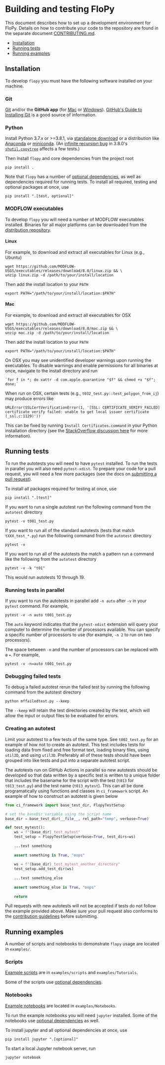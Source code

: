 # Building and testing FloPy

This document describes how to set up a development environment for FloPy. Details on how to contribute your code to the repository are found in the separate document [CONTRIBUTING.md](CONTRIBUTING.md).

- [Installation](#installation)
- [Running tests](#running-tests)
- [Running examples](#running-examples)

## Installation

To develop `flopy` you must have the following software installed on your machine.

### Git

[Git](https://git-scm.com) and/or the **GitHub app** (for [Mac](https://mac.github.com) or [Windows](https://windows.github.com)).
[GitHub's Guide to Installing Git](https://help.github.com/articles/set-up-git) is a good source of information.

### Python

Install Python 3.7.x or >=3.8.1, via [standalone download](https://www.python.org/downloads/) or a distribution like [Anaconda](https://www.anaconda.com/products/individual) or [miniconda](https://docs.conda.io/en/latest/miniconda.html). (An [infinite recursion bug](https://github.com/python/cpython/pull/17098) in 3.8.0's [`shutil.copytree`](https://github.com/python/cpython/commit/65c92c5870944b972a879031abd4c20c4f0d7981) affects a few tests.)

Then install `flopy` and core dependencies from the project root

    pip install .

Note that `flopy` has a number of [optional dependencies](docs/flopy_method_dependencies.md), as well as dependencies required for running tests. To install all required, testing and optional packages at once, use

    pip install ".[test, optional]"

### MODFLOW executables

To develop `flopy` you will need a number of MODFLOW executables installed. Binaries for all major platforms can be downloaded from the [distribution repository](https://github.com/MODFLOW-USGS/executables).

#### Linux

For example, to download and extract all executables for Linux (e.g., Ubuntu)

```shell
wget https://github.com/MODFLOW-USGS/executables/releases/download/8.0/linux.zip && \
unzip linux.zip -d /path/to/your/install/location
```

Then add the install location to your `PATH`

    export PATH="/path/to/your/install/location:$PATH"

#### Mac

For example, to download and extract all executables for OSX

```shell
wget https://github.com/MODFLOW-USGS/executables/releases/download/8.0/mac.zip && \
unzip mac.zip -d /path/to/your/install/location
```

Then add the install location to your `PATH`

    export PATH="/path/to/your/install/location:$PATH"

On OSX you may see unidentified developer warnings upon running the executables. To disable warnings and enable permissions for all binaries at once, navigate to the install directory and run

    `for f in *; do xattr -d com.apple.quarantine "$f" && chmod +x "$f"; done;`

When run on OSX, certain tests (e.g., `t032_test.py::test_polygon_from_ij`) may produce errors like

```shell
URLError(SSLCertVerificationError(1, '[SSL: CERTIFICATE_VERIFY_FAILED] certificate verify failed: unable to get local issuer certificate (_ssl.c:1129)'))
```

This can be fixed by running `Install Certificates.command` in your Python installation directory (see the [StackOverflow discussion here](https://stackoverflow.com/a/58525755/6514033) for more information).

## Running tests

To run the autotests you will need to have `pytest` installed. To run the tests in parallel you will also need `pytest-xdist`. To prepare your code for a pull request, you will need a few more packages (see the docs on [submitting a pull request](CONTRIBUTING.md)).

To install all packages required for testing at once, use

    pip install ".[test]"

If you want to run a single autotest run the following command from the 
`autotest` directory

    pytest -v t001_test.py

If you want to run all of the standard autotests (tests that match 
`tXXX_test_*.py`) run the following command from the `autotest` directory

    pytest -v 

If you want to run all of the autotests the match a pattern run a command like the following
from the `autotest` directory

    pytest -v -k "t01"

This would run autotests 10 through 19.

### Running tests in parallel

If you want to run the autotests in parallel add `-n auto` after `-v` in your
`pytest` command. For example,

    pytest -v -n auto t001_test.py

The `auto` keyword indicates that the `pytest-xdist` extension will query your 
computer to determine the number of processors available. You can specify a 
specific number of processors to use (for example, `-n 2` to run on two 
processors). 

The space between `-n` and the number of processors can be replaced with a
`=`. For example,

    pytest -v -n=auto t001_test.py

### Debugging failed tests

To debug a failed autotest rerun the failed test by running the following command from the autotest directory

    python mffailedtest.py --keep

The `--keep` will retain the test directories created by the test, which will allow the input or output files to be evaluated for errors.

### Creating an autotest

Limit your autotest to a few tests of the same type. See `t002_test.py` for 
an example of how not to create an autotest. This test includes tests for 
loading data from fixed and free format text, loading binary files, using 
`util2D`, and using `util3D`. Preferably all of these tests should have 
been grouped into like tests and put into a separate autotest script.  

The autotests run on GitHub Actions in parallel so new autotests should be
developed so that data written by a specific test is written to a 
unique folder that includes the basename for the script with the test (`t013` 
for `t013_test.py`) and the test name (`t013_mytest`). This can all be done
programatically using functions and classes in `ci_framework` script. An
example of how to construct an autotest is given below

```python
from ci_framework import base_test_dir, FlopyTestSetup

# set the baseDir variable using the script name
base_dir = base_test_dir(__file__, rel_path="temp", verbose=True)

def test_mytest():
    ws = f"{base_dir}_test_mytest"
    test_setup = FlopyTestSetup(verbose=True, test_dirs=ws)
    
    ...test something
    
    assert something is True, "oops"
    
    ws = f"{base_dir}_test_mytest_another_directory"
    test_setup.add_test_dir(ws)
    
    ...test something_else
    
    assert something_else is True, "oops"
    
    return

```

Pull requests with new autotests will not be accepted if tests do not follow
the example provided above. Make sure your pull request also conforms to the [contribution guidelines](CONTRIBUTING.md) before submitting.

## Running examples

A number of scripts and notebooks to demonstrate `flopy` usage are located in `examples/`.

### Scripts

[Example scripts](docs/script_examples.md) are in `examples/scripts` and `examples/Tutorials`.

Some of the scripts use [optional dependencies](docs/flopy_method_dependencies.md).

### Notebooks

[Example notebooks](docs/notebook_examples.md) are located in `examples/Notebooks`.

To run the example notebooks you will need `jupyter` installed. Some of the notebooks use [optional dependencies](docs/flopy_method_dependencies.md) as well.

To install jupyter and all optional dependencies at once, use

    pip install jupyter ".[optional]"

To start a local Jupyter notebook server, run

    jupyter notebook
